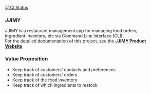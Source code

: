 [![CI Status](https://github.com/se-edu/addressbook-level3/workflows/Java%20CI/badge.svg)](https://github.com/se-edu/addressbook-level3/actions)

### JJIMY
JJIMY is a restaurant management app for managing food orders, ingredient inventory, etc via Command Line Interface (CLI). <br/> 
For the detailed documentation of this project, see the **[JJIMY Product Website](https://ay2021s2-cs2103t-w15-3.github.io/tp/)**

### Value Proposition
- Keep track of customers’ contacts and preferences
- Keep track of customers’ orders
- Keep track of the food inventory
- Keep track of which ingredients to restock
